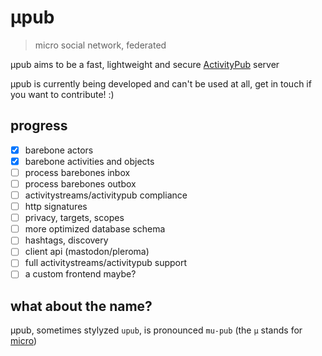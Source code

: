 # μpub
> micro social network, federated

μpub aims to be a fast, lightweight and secure [ActivityPub](https://www.w3.org/TR/activitypub/) server

μpub is currently being developed and can't be used at all, get in touch if you want to contribute! :)

## progress

 - [x] barebone actors
 - [x] barebone activities and objects
 - [ ] process barebones inbox
 - [ ] process barebones outbox
 - [ ] activitystreams/activitypub compliance
 - [ ] http signatures
 - [ ] privacy, targets, scopes
 - [ ] more optimized database schema
 - [ ] hashtags, discovery
 - [ ] client api (mastodon/pleroma)
 - [ ] full activitystreams/activitypub support
 - [ ] a custom frontend maybe?

## what about the name?
μpub, sometimes stylyzed `upub`, is pronounced `mu-pub` (the `μ` stands for [micro](https://en.wikipedia.org/wiki/International_System_of_Units#Prefixes))
